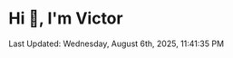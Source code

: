 <h1>Hi 👋, I'm Victor </h1>

<!--RECENT_ACTIVITY:start-->
<!--RECENT_ACTIVITY:end-->

<!--RECENT_ACTIVITY:last_update-->
Last Updated: Wednesday, August 6th, 2025, 11:41:35 PM
<!--RECENT_ACTIVITY:last_update_end-->
